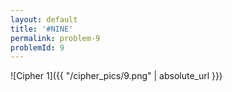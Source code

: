 ```yaml
---
layout: default
title: '#NINE'
permalink: problem-9
problemId: 9
---
```

![Cipher 1]({{ "/cipher_pics/9.png" | absolute_url }})
